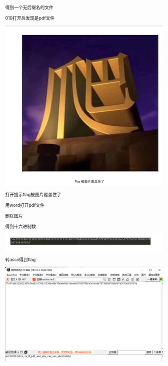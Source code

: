 得到一个无后缀名的文件

010打开后发现是pdf文件

![image-20250327210215178](./assets/image-20250327210215178.png)

打开提示flag被图片覆盖住了

用word打开pdf文件

删除图片

得到十六进制数

![image-20250327210220197](./assets/image-20250327210220197.png)

转ascii得到flag

![image-20250327210225597](./assets/image-20250327210225597.png)